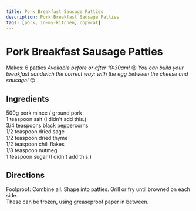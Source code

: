 ```yaml
---
title: Pork Breakfast Sausage Patties
description: Pork Breakfast Sausage Patties
tags: [pork, in-my-kitchen, copycat]
---
```


# Pork Breakfast Sausage Patties

Makes: 6 patties
*Available before or after 10:30am!* 😉 *You can build your breakfast sandwich the correct way: with the egg between the cheese and sausage!* 😊

## Ingredients
500g pork mince / ground pork  
1 teaspoon salt (I didn't add this.)  
3/4 teaspoons black peppercorns  
1/2 teaspoon dried sage  
1/2 teaspoon dried thyme  
1/2 teaspoon chili flakes  
1/8 teaspoon nutmeg  
1 teaspoon sugar (I didn't add this.)

## Directions
Foolproof: Combine all. Shape into patties. Grill or fry until browned on each side.  
These can be frozen, using greaseproof paper in between.